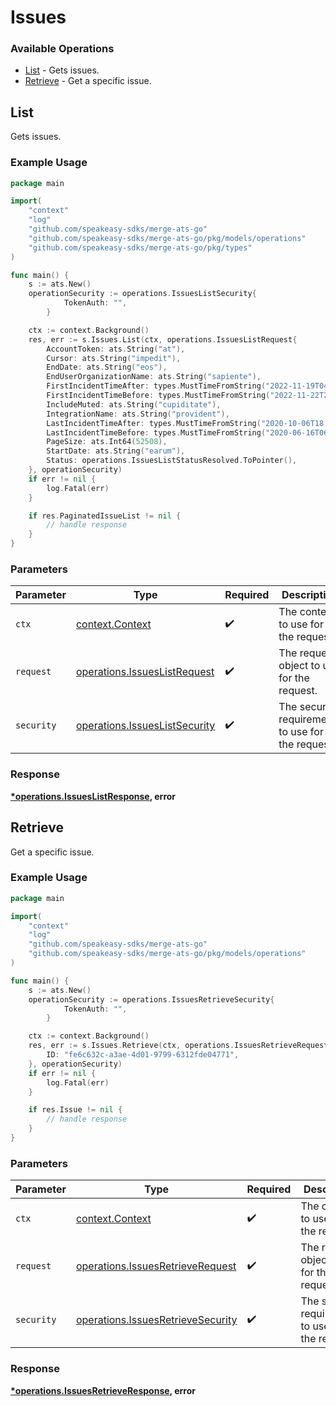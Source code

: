 # Issues

### Available Operations

* [List](#list) - Gets issues.
* [Retrieve](#retrieve) - Get a specific issue.

## List

Gets issues.

### Example Usage

```go
package main

import(
	"context"
	"log"
	"github.com/speakeasy-sdks/merge-ats-go"
	"github.com/speakeasy-sdks/merge-ats-go/pkg/models/operations"
	"github.com/speakeasy-sdks/merge-ats-go/pkg/types"
)

func main() {
    s := ats.New()
    operationSecurity := operations.IssuesListSecurity{
            TokenAuth: "",
        }

    ctx := context.Background()
    res, err := s.Issues.List(ctx, operations.IssuesListRequest{
        AccountToken: ats.String("at"),
        Cursor: ats.String("impedit"),
        EndDate: ats.String("eos"),
        EndUserOrganizationName: ats.String("sapiente"),
        FirstIncidentTimeAfter: types.MustTimeFromString("2022-11-19T04:16:20.363Z"),
        FirstIncidentTimeBefore: types.MustTimeFromString("2022-11-22T22:38:36.599Z"),
        IncludeMuted: ats.String("cupiditate"),
        IntegrationName: ats.String("provident"),
        LastIncidentTimeAfter: types.MustTimeFromString("2020-10-06T18:56:18.922Z"),
        LastIncidentTimeBefore: types.MustTimeFromString("2020-06-16T06:36:28.349Z"),
        PageSize: ats.Int64(52508),
        StartDate: ats.String("earum"),
        Status: operations.IssuesListStatusResolved.ToPointer(),
    }, operationSecurity)
    if err != nil {
        log.Fatal(err)
    }

    if res.PaginatedIssueList != nil {
        // handle response
    }
}
```

### Parameters

| Parameter                                                                      | Type                                                                           | Required                                                                       | Description                                                                    |
| ------------------------------------------------------------------------------ | ------------------------------------------------------------------------------ | ------------------------------------------------------------------------------ | ------------------------------------------------------------------------------ |
| `ctx`                                                                          | [context.Context](https://pkg.go.dev/context#Context)                          | :heavy_check_mark:                                                             | The context to use for the request.                                            |
| `request`                                                                      | [operations.IssuesListRequest](../../models/operations/issueslistrequest.md)   | :heavy_check_mark:                                                             | The request object to use for the request.                                     |
| `security`                                                                     | [operations.IssuesListSecurity](../../models/operations/issueslistsecurity.md) | :heavy_check_mark:                                                             | The security requirements to use for the request.                              |


### Response

**[*operations.IssuesListResponse](../../models/operations/issueslistresponse.md), error**


## Retrieve

Get a specific issue.

### Example Usage

```go
package main

import(
	"context"
	"log"
	"github.com/speakeasy-sdks/merge-ats-go"
	"github.com/speakeasy-sdks/merge-ats-go/pkg/models/operations"
)

func main() {
    s := ats.New()
    operationSecurity := operations.IssuesRetrieveSecurity{
            TokenAuth: "",
        }

    ctx := context.Background()
    res, err := s.Issues.Retrieve(ctx, operations.IssuesRetrieveRequest{
        ID: "fe6c632c-a3ae-4d01-9799-6312fde04771",
    }, operationSecurity)
    if err != nil {
        log.Fatal(err)
    }

    if res.Issue != nil {
        // handle response
    }
}
```

### Parameters

| Parameter                                                                              | Type                                                                                   | Required                                                                               | Description                                                                            |
| -------------------------------------------------------------------------------------- | -------------------------------------------------------------------------------------- | -------------------------------------------------------------------------------------- | -------------------------------------------------------------------------------------- |
| `ctx`                                                                                  | [context.Context](https://pkg.go.dev/context#Context)                                  | :heavy_check_mark:                                                                     | The context to use for the request.                                                    |
| `request`                                                                              | [operations.IssuesRetrieveRequest](../../models/operations/issuesretrieverequest.md)   | :heavy_check_mark:                                                                     | The request object to use for the request.                                             |
| `security`                                                                             | [operations.IssuesRetrieveSecurity](../../models/operations/issuesretrievesecurity.md) | :heavy_check_mark:                                                                     | The security requirements to use for the request.                                      |


### Response

**[*operations.IssuesRetrieveResponse](../../models/operations/issuesretrieveresponse.md), error**

